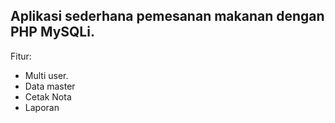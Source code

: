Aplikasi sederhana pemesanan makanan dengan PHP MySQLi.
---
Fitur:
- Multi user.
- Data master
- Cetak Nota
- Laporan
